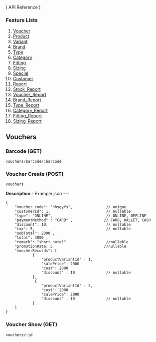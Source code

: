 ( API Reference )

### Feature Lists

1. [Voucher](VOUCHER.md)
1. [Product](PRODUCT.md)
1. [Variant](PRODUCT_VARIANT.md)
1. [Brand](PRODUCT_BRAND.md)
1. [Type](PRODUCT_TYPE.md)
1. [Category](PRODUCT_CATEGORY.md)
1. [Fitting](PRODUCT_FITTING.md)
1. [Sizing](PRODUCT_SIZING.md)
1. [Special](SPECIAL.md)
1. [Customer](CUSTOMER.md)
1. [Report](REPORT.md)
1. [Stock_Report](STOCK_REPORT.md)
1. [Voucher_Report](VOUCHER_REPORT.md)
1. [Brand_Report](BRAND_REPORT.md)
1. [Type_Report](TYPE_REPORT.md)
1. [Category_Report](CATEGORY_REPORT.md)
1. [Fitting_Report](FITTING_REPORT.md)
1. [Sizing_Report](SIZING_REPORT.md)

## Vouchers

### Barcode (GET)

```
vouchers/barcode/:barcode
```

### Voucher Create (POST)

```
vouchers
```

**Description -**
Example json ---

```
{
    "voucher_code": "hhygyfs",               // unique
    "customerId": 1,                         // nullable
    "type": "ONLINE",                        // ONLINE, OFFLINE
    "paymentMethod" : "CARD" ,              // CARD, WALLET, CASH
    "discount": 10,                          // nullable
    "tax": 5,                                // nullable
    "subTotal": 2000 ,
    "total": 3000 ,
    "remark": "short note!"                  //nullable
    "promotionRate: 5                       //nullable
    "voucherRecords": [
            {
                "productVariantId" : 1,
                "salePrice": 2000
                "cost": 2000
                "discount" : 10              // nullable
            },
             {
                "productVariantId" : 2,
                "cost": 2000
                "salePrice": 2000
                "discount" : 10              // nullable
            }
    ]
}
```

### Voucher Show (GET)

```
vouchers/:id
```
